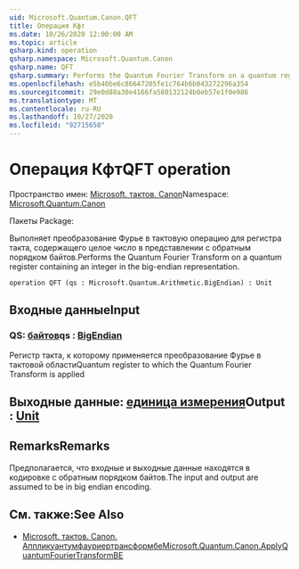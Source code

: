 ```yaml
---
uid: Microsoft.Quantum.Canon.QFT
title: Операция Кфт
ms.date: 10/26/2020 12:00:00 AM
ms.topic: article
qsharp.kind: operation
qsharp.namespace: Microsoft.Quantum.Canon
qsharp.name: QFT
qsharp.summary: Performs the Quantum Fourier Transform on a quantum register containing an integer in the big-endian representation.
ms.openlocfilehash: e5b40be6c86647205fe1c764b6b043272296a354
ms.sourcegitcommit: 29e0d88a30e4166fa580132124b0eb57e1f0e986
ms.translationtype: MT
ms.contentlocale: ru-RU
ms.lasthandoff: 10/27/2020
ms.locfileid: "92715650"
---
```

# <a name="qft-operation"></a><span data-ttu-id="ef231-102">Операция Кфт</span><span class="sxs-lookup"><span data-stu-id="ef231-102">QFT operation</span></span>

<span data-ttu-id="ef231-103">Пространство имен: [Microsoft. тактов. Canon](xref:Microsoft.Quantum.Canon)</span><span class="sxs-lookup"><span data-stu-id="ef231-103">Namespace: [Microsoft.Quantum.Canon](xref:Microsoft.Quantum.Canon)</span></span>

<span data-ttu-id="ef231-104">Пакеты [](https://nuget.org/packages/)</span><span class="sxs-lookup"><span data-stu-id="ef231-104">Package: [](https://nuget.org/packages/)</span></span>


<span data-ttu-id="ef231-105">Выполняет преобразование Фурье в тактовую операцию для регистра такта, содержащего целое число в представлении с обратным порядком байтов.</span><span class="sxs-lookup"><span data-stu-id="ef231-105">Performs the Quantum Fourier Transform on a quantum register containing an integer in the big-endian representation.</span></span>

```qsharp
operation QFT (qs : Microsoft.Quantum.Arithmetic.BigEndian) : Unit
```


## <a name="input"></a><span data-ttu-id="ef231-106">Входные данные</span><span class="sxs-lookup"><span data-stu-id="ef231-106">Input</span></span>

### <a name="qs--bigendian"></a><span data-ttu-id="ef231-107">QS: [байтов](xref:Microsoft.Quantum.Arithmetic.BigEndian)</span><span class="sxs-lookup"><span data-stu-id="ef231-107">qs : [BigEndian](xref:Microsoft.Quantum.Arithmetic.BigEndian)</span></span>

<span data-ttu-id="ef231-108">Регистр такта, к которому применяется преобразование Фурье в тактовой области</span><span class="sxs-lookup"><span data-stu-id="ef231-108">Quantum register to which the Quantum Fourier Transform is applied</span></span>



## <a name="output--unit"></a><span data-ttu-id="ef231-109">Выходные данные: [единица измерения](xref:microsoft.quantum.lang-ref.unit)</span><span class="sxs-lookup"><span data-stu-id="ef231-109">Output : [Unit](xref:microsoft.quantum.lang-ref.unit)</span></span>



## <a name="remarks"></a><span data-ttu-id="ef231-110">Remarks</span><span class="sxs-lookup"><span data-stu-id="ef231-110">Remarks</span></span>

<span data-ttu-id="ef231-111">Предполагается, что входные и выходные данные находятся в кодировке с обратным порядком байтов.</span><span class="sxs-lookup"><span data-stu-id="ef231-111">The input and output are assumed to be in big endian encoding.</span></span>

## <a name="see-also"></a><span data-ttu-id="ef231-112">См. также:</span><span class="sxs-lookup"><span data-stu-id="ef231-112">See Also</span></span>

- [<span data-ttu-id="ef231-113">Microsoft. тактов. Canon. Аппликуантумфауриертрансформбе</span><span class="sxs-lookup"><span data-stu-id="ef231-113">Microsoft.Quantum.Canon.ApplyQuantumFourierTransformBE</span></span>](xref:Microsoft.Quantum.Canon.ApplyQuantumFourierTransformBE)